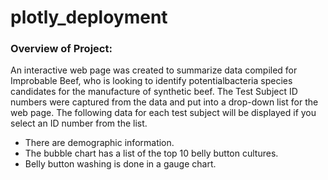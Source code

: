 # plotly_deployment
### Overview of Project:

An interactive web page was created to summarize data compiled for Improbable Beef, who is looking to identify potentialbacteria species candidates for the manufacture of synthetic beef. The Test Subject ID numbers were captured from the data and put into a drop-down list for the web page. The following data for each test subject will be displayed if you select an ID number from the list. 

- There are demographic information. 
- The bubble chart has a list of the top 10 belly button cultures. 
- Belly button washing is done in a gauge chart. 
